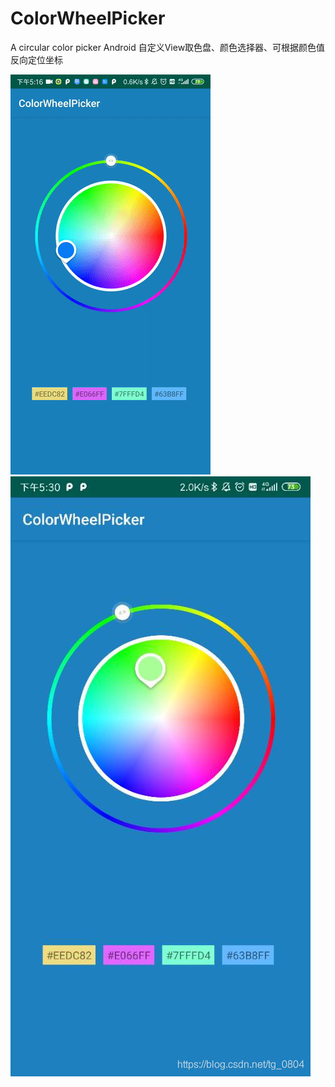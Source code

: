 # ColorWheelPicker
A circular color picker
Android 自定义View取色盘、颜色选择器、可根据颜色值反向定位坐标

![](https://github.com/DonTiny/ColorWheelPicker/blob/main/preview/preview_image1.gif)
![](https://github.com/DonTiny/ColorWheelPicker/blob/main/preview/preview_image2.jpg)
